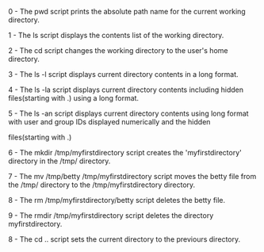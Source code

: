 0 - The pwd script prints the absolute path name for the current working directory.                                                     

1 - The ls script displays the contents list of the working directory.                                                                  

2 - The cd script changes the working directory to the user's home directory.                                                           

3 - The ls -l script displays current directory contents in a long format.                                                              

4 - The ls -la script displays current directory contents including hidden files(starting with .) using a long format.                  

5 - The ls -an script displays current directory contents using long format with user and group IDs displayed numerically and the hidden

 files(starting with .)                                                                                                                 

6 - The mkdir /tmp/myfirstdirectory script creates the 'myfirstdirectory' directory in the /tmp/ directory.                             

7 - The mv /tmp/betty /tmp/myfirstdirectory script moves the betty file from the /tmp/ directory to the /tmp/myfirstdirectory directory.

8 - The rm /tmp/myfirstdirectory/betty script deletes the betty file.                                                                   

9 - The rmdir /tmp/myfirstdirectory script deletes the directory myfirstdirectory.

8 - The cd .. script sets the current directory to the previours directory.
